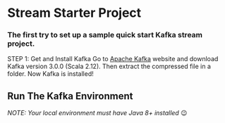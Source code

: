 # Stream Starter Project
### The first try to set up a sample quick start Kafka stream project.

STEP 1: Get and Install Kafka
Go to [Apache Kafka](https://kafka.apache.org/) website and download Kafka version 3.0.0 (Scala 2.12).
Then extract the compressed file in a folder. Now Kafka is installed!


## Run The Kafka Environment
*NOTE: Your local environment must have Java 8+ installed* :wink: 

